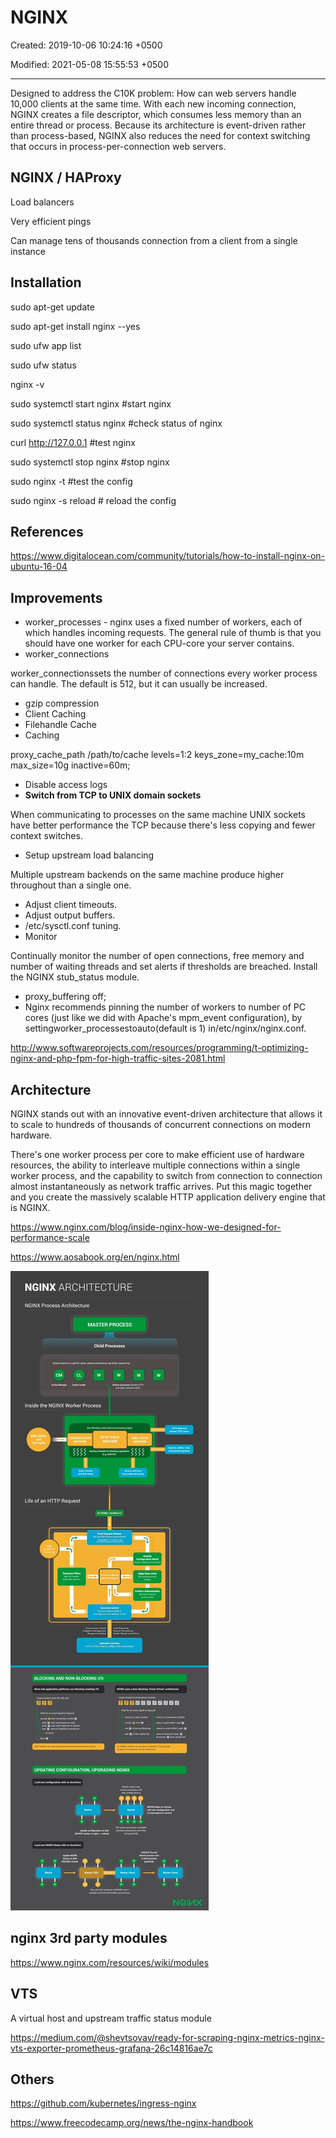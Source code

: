 # NGINX

Created: 2019-10-06 10:24:16 +0500

Modified: 2021-05-08 15:55:53 +0500

---

Designed to address the C10K problem: How can web servers handle 10,000 clients at the same time. With each new incoming connection, NGINX creates a file descriptor, which consumes less memory than an entire thread or process. Because its architecture is event-driven rather than process-based, NGINX also reduces the need for context switching that occurs in process-per-connection web servers.

## NGINX / HAProxy

Load balancers

Very efficient pings

Can manage tens of thousands connection from a client from a single instance

## Installation

sudo apt-get update

sudo apt-get install nginx --yes

sudo ufw app list

sudo ufw status

nginx -v

sudo systemctl start nginx #start nginx

sudo systemctl status nginx #check status of nginx

curl <http://127.0.0.1> #test nginx

sudo systemctl stop nginx #stop nginx

sudo nginx -t #test the config

sudo nginx -s reload # reload the config

## References

<https://www.digitalocean.com/community/tutorials/how-to-install-nginx-on-ubuntu-16-04>

## Improvements

- worker_processes - nginx uses a fixed number of workers, each of which handles incoming requests. The general rule of thumb is that you should have one worker for each CPU-core your server contains.
- worker_connections

worker_connectionssets the number of connections every worker process can handle. The default is 512, but it can usually be increased.

- gzip compression
- Client Caching
- Filehandle Cache
- Caching

proxy_cache_path /path/to/cache levels=1:2 keys_zone=my_cache:10m max_size=10g
inactive=60m;

- Disable access logs
- **Switch from TCP to UNIX domain sockets**

When communicating to processes on the same machine UNIX sockets have better performance the TCP because there's less copying and fewer context switches.

- Setup upstream load balancing

Multiple upstream backends on the same machine produce higher throughout than a single one.

- Adjust client timeouts.
- Adjust output buffers.
- /etc/sysctl.conf tuning.
- Monitor

Continually monitor the number of open connections, free memory and number of waiting threads and set alerts if thresholds are breached. Install the NGINX stub_status module.

- proxy_buffering off;
- Nginx recommends pinning the number of workers to number of PC cores (just like we did with Apache's mpm_event configuration), by settingworker_processestoauto(default is 1) in/etc/nginx/nginx.conf.

<http://www.softwareprojects.com/resources/programming/t-optimizing-nginx-and-php-fpm-for-high-traffic-sites-2081.html>

## Architecture

NGINX stands out with an innovative event-driven architecture that allows it to scale to hundreds of thousands of concurrent connections on modern hardware.

There's one worker process per core to make efficient use of hardware resources, the ability to interleave multiple connections within a single worker process, and the capability to switch from connection to connection almost instantaneously as network traffic arrives. Put this magic together and you create the massively scalable HTTP application delivery engine that is NGINX.

<https://www.nginx.com/blog/inside-nginx-how-we-designed-for-performance-scale>

<https://www.aosabook.org/en/nginx.html>

![image](../../../media/DevOps-Others-NGINX-image1.jpg)

## nginx 3rd party modules

<https://www.nginx.com/resources/wiki/modules>

## VTS

A virtual host and upstream traffic status module

<https://medium.com/@shevtsovav/ready-for-scraping-nginx-metrics-nginx-vts-exporter-prometheus-grafana-26c14816ae7c>

## Others

<https://github.com/kubernetes/ingress-nginx>

<https://www.freecodecamp.org/news/the-nginx-handbook>
